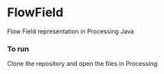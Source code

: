 # FlowField
Flow Field representation in Processing Java

### To run
Clone the repository and open the files in Processing
